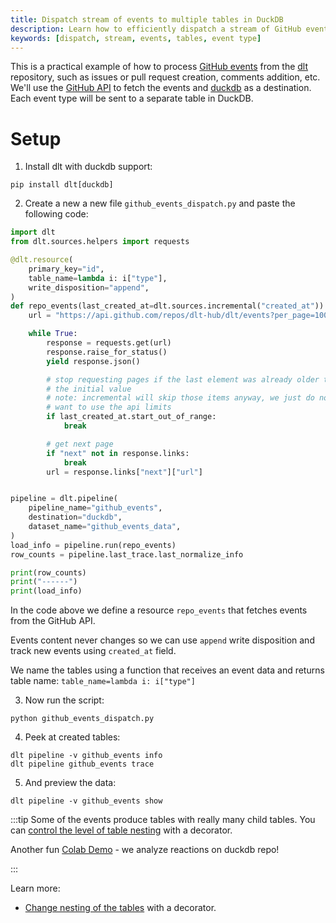 ```yaml
---
title: Dispatch stream of events to multiple tables in DuckDB
description: Learn how to efficiently dispatch a stream of GitHub events, categorized by event type, to different tables in DuckDB
keywords: [dispatch, stream, events, tables, event type]
---
```


This is a practical example of how to process [GitHub events](https://docs.github.com/en/rest/activity/events?apiVersion=2022-11-28) from the [dlt](https://github.com/dlt-hub/dlt) repository, such as issues or pull request creation, comments addition, etc.
We'll use the [GitHub API](https://docs.github.com/en/rest) to fetch the events and [duckdb](https://duckdb.org/) as a destination. Each event type will be sent to a separate table in DuckDB.

# Setup

1. Install dlt with duckdb support:

```shell
pip install dlt[duckdb]
```

2. Create a new a new file `github_events_dispatch.py` and paste the following code:

```py
import dlt
from dlt.sources.helpers import requests

@dlt.resource(
    primary_key="id",
    table_name=lambda i: i["type"],
    write_disposition="append",
)
def repo_events(last_created_at=dlt.sources.incremental("created_at")):
    url = "https://api.github.com/repos/dlt-hub/dlt/events?per_page=100"

    while True:
        response = requests.get(url)
        response.raise_for_status()
        yield response.json()

        # stop requesting pages if the last element was already older than
        # the initial value
        # note: incremental will skip those items anyway, we just do not
        # want to use the api limits
        if last_created_at.start_out_of_range:
            break

        # get next page
        if "next" not in response.links:
            break
        url = response.links["next"]["url"]


pipeline = dlt.pipeline(
    pipeline_name="github_events",
    destination="duckdb",
    dataset_name="github_events_data",
)
load_info = pipeline.run(repo_events)
row_counts = pipeline.last_trace.last_normalize_info

print(row_counts)
print("------")
print(load_info)
```

In the code above we define a resource `repo_events` that fetches events from the GitHub API.

Events content never changes so we can use `append` write disposition and track new events using `created_at` field.

We name the tables using a function that receives an event data and returns table name: `table_name=lambda i: i["type"]`

3. Now run the script:

```shell
python github_events_dispatch.py
```

4. Peek at created tables:

```shell
dlt pipeline -v github_events info
dlt pipeline github_events trace
```

5. And preview the data:

```shell
dlt pipeline -v github_events show
```

:::tip
Some of the events produce tables with really many child tables. You can [control the level of table nesting](general-usage/source.md#reduce-the-nesting-level-of-generated-tables) with a decorator.


Another fun [Colab Demo](https://colab.research.google.com/drive/1BXvma_9R9MX8p_iSvHE4ebg90sUroty2#scrollTo=a3OcZolbaWGf) - we analyze reactions on duckdb repo!

:::

Learn more:
* [Change nesting of the tables](general-usage/source.md#reduce-the-nesting-level-of-generated-tables) with a decorator.
